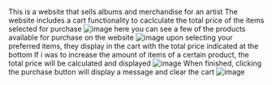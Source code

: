 This is a website that sells albums and merchandise for an artist
The website includes a cart functionality to caclculate the total price of the items selected for purchase
![image](https://github.com/user-attachments/assets/ee2f0bf5-f635-488d-980a-d7d68659ccd5)
here you can see a few of the products available for purchase on the website
![image](https://github.com/user-attachments/assets/e865cbde-d6c2-4da5-90dd-a5af98ed98db)
upon selecting your preferred items, they display in the cart with the total price indicated at the bottom
If i was to increase the amount of items of a certain product, the total price will be calculated and displayed
![image](https://github.com/user-attachments/assets/4d26e29b-4c4e-4cbb-9cb6-3b54427be96e)
When finished, clicking the purchase button will display a message and clear the cart
![image](https://github.com/user-attachments/assets/478a6ee0-3457-4610-a945-a551179f0916)
